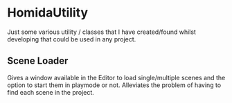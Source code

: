 # HomidaUtility

Just some various utility / classes that I have created/found whilst developing that could be used in any project.

## Scene Loader
Gives a window available in the Editor to load single/multiple scenes and the option to start them in playmode or not. Alleviates the problem of having to find each scene in the project.
